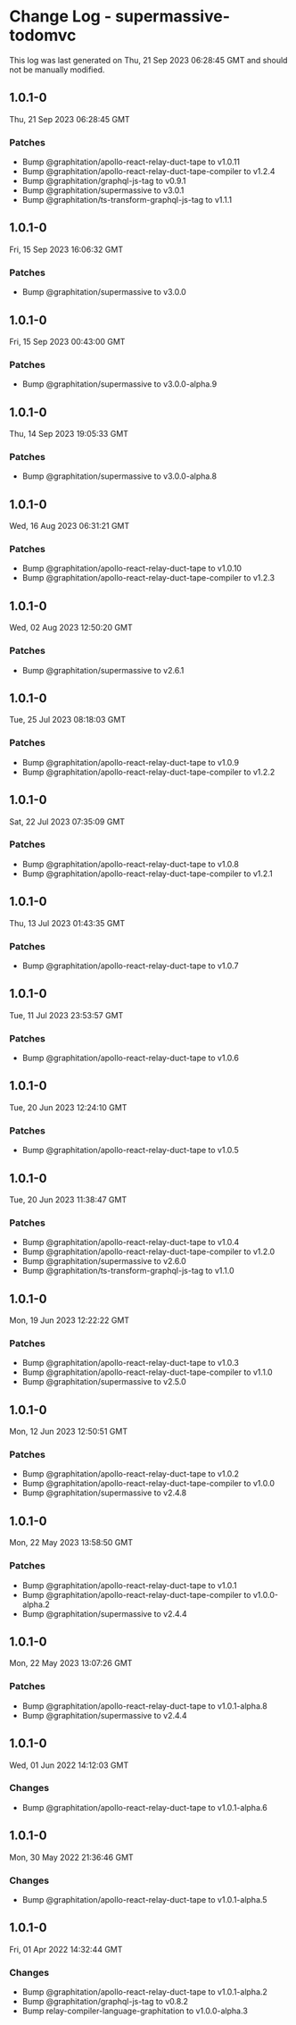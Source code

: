 # Change Log - supermassive-todomvc

This log was last generated on Thu, 21 Sep 2023 06:28:45 GMT and should not be manually modified.

<!-- Start content -->

## 1.0.1-0

Thu, 21 Sep 2023 06:28:45 GMT

### Patches

- Bump @graphitation/apollo-react-relay-duct-tape to v1.0.11
- Bump @graphitation/apollo-react-relay-duct-tape-compiler to v1.2.4
- Bump @graphitation/graphql-js-tag to v0.9.1
- Bump @graphitation/supermassive to v3.0.1
- Bump @graphitation/ts-transform-graphql-js-tag to v1.1.1

## 1.0.1-0

Fri, 15 Sep 2023 16:06:32 GMT

### Patches

- Bump @graphitation/supermassive to v3.0.0

## 1.0.1-0

Fri, 15 Sep 2023 00:43:00 GMT

### Patches

- Bump @graphitation/supermassive to v3.0.0-alpha.9

## 1.0.1-0

Thu, 14 Sep 2023 19:05:33 GMT

### Patches

- Bump @graphitation/supermassive to v3.0.0-alpha.8

## 1.0.1-0

Wed, 16 Aug 2023 06:31:21 GMT

### Patches

- Bump @graphitation/apollo-react-relay-duct-tape to v1.0.10
- Bump @graphitation/apollo-react-relay-duct-tape-compiler to v1.2.3

## 1.0.1-0

Wed, 02 Aug 2023 12:50:20 GMT

### Patches

- Bump @graphitation/supermassive to v2.6.1

## 1.0.1-0

Tue, 25 Jul 2023 08:18:03 GMT

### Patches

- Bump @graphitation/apollo-react-relay-duct-tape to v1.0.9
- Bump @graphitation/apollo-react-relay-duct-tape-compiler to v1.2.2

## 1.0.1-0

Sat, 22 Jul 2023 07:35:09 GMT

### Patches

- Bump @graphitation/apollo-react-relay-duct-tape to v1.0.8
- Bump @graphitation/apollo-react-relay-duct-tape-compiler to v1.2.1

## 1.0.1-0

Thu, 13 Jul 2023 01:43:35 GMT

### Patches

- Bump @graphitation/apollo-react-relay-duct-tape to v1.0.7

## 1.0.1-0

Tue, 11 Jul 2023 23:53:57 GMT

### Patches

- Bump @graphitation/apollo-react-relay-duct-tape to v1.0.6

## 1.0.1-0

Tue, 20 Jun 2023 12:24:10 GMT

### Patches

- Bump @graphitation/apollo-react-relay-duct-tape to v1.0.5

## 1.0.1-0

Tue, 20 Jun 2023 11:38:47 GMT

### Patches

- Bump @graphitation/apollo-react-relay-duct-tape to v1.0.4
- Bump @graphitation/apollo-react-relay-duct-tape-compiler to v1.2.0
- Bump @graphitation/supermassive to v2.6.0
- Bump @graphitation/ts-transform-graphql-js-tag to v1.1.0

## 1.0.1-0

Mon, 19 Jun 2023 12:22:22 GMT

### Patches

- Bump @graphitation/apollo-react-relay-duct-tape to v1.0.3
- Bump @graphitation/apollo-react-relay-duct-tape-compiler to v1.1.0
- Bump @graphitation/supermassive to v2.5.0

## 1.0.1-0

Mon, 12 Jun 2023 12:50:51 GMT

### Patches

- Bump @graphitation/apollo-react-relay-duct-tape to v1.0.2
- Bump @graphitation/apollo-react-relay-duct-tape-compiler to v1.0.0
- Bump @graphitation/supermassive to v2.4.8

## 1.0.1-0

Mon, 22 May 2023 13:58:50 GMT

### Patches

- Bump @graphitation/apollo-react-relay-duct-tape to v1.0.1
- Bump @graphitation/apollo-react-relay-duct-tape-compiler to v1.0.0-alpha.2
- Bump @graphitation/supermassive to v2.4.4

## 1.0.1-0

Mon, 22 May 2023 13:07:26 GMT

### Patches

- Bump @graphitation/apollo-react-relay-duct-tape to v1.0.1-alpha.8
- Bump @graphitation/supermassive to v2.4.4

## 1.0.1-0

Wed, 01 Jun 2022 14:12:03 GMT

### Changes

- Bump @graphitation/apollo-react-relay-duct-tape to v1.0.1-alpha.6

## 1.0.1-0

Mon, 30 May 2022 21:36:46 GMT

### Changes

- Bump @graphitation/apollo-react-relay-duct-tape to v1.0.1-alpha.5

## 1.0.1-0

Fri, 01 Apr 2022 14:32:44 GMT

### Changes

- Bump @graphitation/apollo-react-relay-duct-tape to v1.0.1-alpha.2
- Bump @graphitation/graphql-js-tag to v0.8.2
- Bump relay-compiler-language-graphitation to v1.0.0-alpha.3
